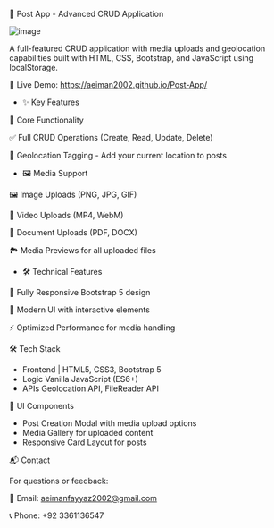 
📍 Post App - Advanced CRUD Application


![image](https://github.com/user-attachments/assets/ca3ce2f5-4027-42cf-8dcd-e463f26b17c1)


A full-featured CRUD application with media uploads and geolocation capabilities built with HTML, CSS, Bootstrap, and JavaScript using localStorage.

🚀 Live Demo: https://aeiman2002.github.io/Post-App/
  
- ✨ Key Features

📍 Core Functionality

✅ Full CRUD Operations (Create, Read, Update, Delete)

📍 Geolocation Tagging - Add your current location to posts


- 🖼️ Media Support

🖼️ Image Uploads (PNG, JPG, GIF)

🎥 Video Uploads (MP4, WebM)

📄 Document Uploads (PDF, DOCX)

🏞️ Media Previews for all uploaded files

- 🛠️ Technical Features

📱 Fully Responsive Bootstrap 5 design

🎨 Modern UI with interactive elements

⚡ Optimized Performance for media handling


🛠️ Tech Stack

- Frontend | HTML5, CSS3, Bootstrap 5
- Logic	Vanilla JavaScript (ES6+)
- APIs	Geolocation API, FileReader API

🎨 UI Components

- Post Creation Modal with media upload options
- Media Gallery for uploaded content
- Responsive Card Layout for posts

📬 Contact

For questions or feedback:

📧 Email: aeimanfayyaz2002@gmail.com

📞 Phone: +92 3361136547
